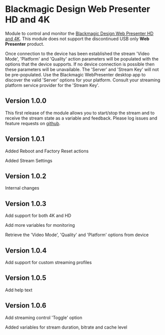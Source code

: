 # Blackmagic Design Web Presenter HD and 4K

Module to control and monitor the [Blackmagic Design Web Presenter HD and 4K](https://www.blackmagicdesign.com/products/blackmagicwebpresenter). This module does not support the discontinued USB only **Web Presenter** product.

Once connection to the device has been established the stream 'Video Mode', 'Platform' and 'Quality' action parameters will be populated with the options that the device supports. If no device connection is possible then these parameters will be unavailable. The 'Server' and 'Stream Key' will not be pre-populated. Use the Blackmagic WebPresenter desktop app to discover the valid 'Server' options for your platform. Consult your streaming platform service provider for the 'Stream Key'.

## Version 1.0.0
This first release of the module allows you to start/stop the stream and to receive the stream state as a variable and feedback. Please log issues and feature requests on [github](https://github.com/bitfocus/companion-module-bmd-webpresenterhd).

## Version 1.0.1
Added Reboot and Factory Reset actions

Added Stream Settings

## Version 1.0.2
Internal changes

## Version 1.0.3
Add support for both 4K and HD

Add more variables for monitoring

Retrieve the 'Video Mode', 'Quality' and 'Platform' options from device

## Version 1.0.4
Add support for custom streaming profiles

## Version 1.0.5
Add help text

## Version 1.0.6
Add streaming control 'Toggle' option

Added variables for stream duration, bitrate and cache level

